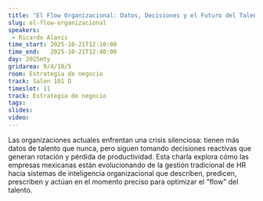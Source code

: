 ```yaml
---
title: "El Flow Organizacional: Datos, Decisiones y el Futuro del Talento"
slug: el-flow-organizacional
speakers:
 - Ricardo Alanis
time_start: 2025-10-21T12:10:00
time_end:   2025-10-21T12:40:00
day: 2025mty
gridarea: 9/4/10/5
room: Estrategia de negocio
track: Salon 101 D
timeslot: 11
track: Estrategia de negocio
tags:
slides: 
video: 
---
```


Las organizaciones actuales enfrentan una crisis silenciosa: tienen más datos de talento que nunca, pero siguen tomando decisiones reactivas que generan rotación y pérdida de productividad. Esta charla explora cómo las empresas mexicanas están evolucionando de la gestión tradicional de HR hacia sistemas de inteligencia organizacional que describen, predicen, prescriben y actúan en el momento preciso para optimizar el "flow" del talento.